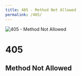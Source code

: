 ```yaml
---
title: 405 - Method Not Allowed
permalink: /405/
---
```

<div>
    <img src="https://s-media-cache-ak0.pinimg.com/736x/1b/df/05/1bdf05f22e6b77161674d25e7b0d62b4.jpg" alt="405 - Method Not Allowed" />
    <h1>405</h1>
    <h2>Method Not Allowed</h2>
</div>
